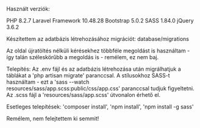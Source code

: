 Használt verziók:

PHP 8.2.7
Laravel Framework 10.48.28
Bootstrap 5.0.2
SASS 1.84.0
jQuery 3.6.2

Készítettem az adatbázis létrehozásához migrációt: database/migrations

Az oldal újratöltés nélküli kérésekhez többféle megoldást is használtam - így talán széleskörűbb a megoldás is - remélem, ez nem baj.

Telepítés: Az .env fájl és az adatbázis létrehozása után migrálhatjuk a táblákat a 'php artisan migrate' paranccsal.
A stílusokhoz SASS-t használtam - ezt a 'sass --watch resources/sass/app.scss:public/css/app.css' paranccsal tudjuk figyeltetni.
Az .scss fájl a 'resources/sass/app.scss' útvonalon érhető el.

Esetleges telepítések: 'composer install', 'npm install', 'npm install -g sass'

Remélem, nem felejtettem ki semmit!
